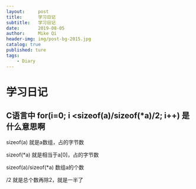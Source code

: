 ```yaml
---
layout:     post
title:      学习日记
subtitle:   学习日记
date:       2019-08-05
author:     Mike Qi
header-img: img/post-bg-2015.jpg
catalog: true
published: ture
tags:
    - Diary
---
```


# 学习日记 #

## C语言中 for(i=0; i <sizeof(a)/sizeof(*a)/2; i++) 是什么意思啊

sizeof(a) 就是a数组，占的字节数

sizeof(*a) 就是相当于a[0]，占的字节数

sizeof(a)/sizeof(*a) 数组a的个数

/2 就是总个数再除2，就是一半了 
